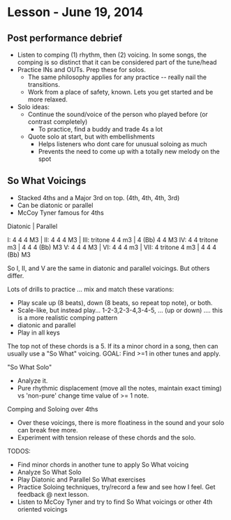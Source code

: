 # Lesson - June 19, 2014

## Post performance debrief

- Listen to comping (1) rhythm, then (2) voicing. In some songs, the comping is so distinct that it can be considered part of the tune/head
- Practice INs and OUTs. Prep these for solos. 
  - The same philosophy applies for any practice -- really nail the transitions.
  - Work from a place of safety, known. Lets you get started and be more relaxed.
- Solo ideas:
  - Continue the sound/voice of the person who played before (or contrast completely)
    - To practice, find a buddy and trade 4s a lot
  - Quote solo at start, but with embellishments
    - Helps listeners who dont care for unusual soloing as much
    - Prevents the need to come up with a totally new melody on the spot

## So What Voicings

- Stacked 4ths and a Major 3rd on top. (4th, 4th, 4th, 3rd)
- Can be diatonic or parallel
- McCoy Tyner famous for 4ths

Diatonic     | Parallel 

I:   4 4 4 M3  | 
II:  4 4 4 M3  | 
III: tritone 4 4 m3 | 4 (Bb) 4 4 M3
IV: 4 4 tritone m3 | 4 4 4 (Bb) M3
V: 4 4 4 M3 | 
VI: 4 4 4 m3 | 
VII: 4 tritone 4 m3 | 4 4 4 (Bb) M3

So I, II, and V are the same in diatonic and parallel voicings. But others differ.

Lots of drills to practice ... mix and match these varations:

- Play scale up (8 beats), down (8 beats, so repeat top note), or both.
- Scale-like, but instead play... 1-2-3,2-3-4,3-4-5, ... (up or down) .... this is a more realistic comping pattern
- diatonic and parallel
- Play in all keys

The top not of these chords is a 5. If its a minor chord in a song, then can usually use a "So What" voicing. GOAL: Find >=1 in other tunes and apply.

"So What Solo"

- Analyze it.
- Pure rhythmic displacement (move all the notes, maintain exact timing) vs 'non-pure' change time value of >= 1 note.

Comping and Soloing over 4ths

- Over these voicings, there is more floatiness in the sound and your solo can break free more.
- Experiment with tension release of these chords and the solo.

TODOS:

- Find minor chords in another tune to apply So What voicing
- Analyze So What Solo
- Play Diatonic and Parallel So What exercises
- Practice Soloing techniques, try/record a few and see how I feel. Get feedback @ next lesson.
- Listen to McCoy Tyner and try to find So What voicings or other 4th oriented voicings

